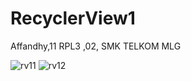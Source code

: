 # RecyclerView1

Affandhy,11 RPL3 ,02, SMK TELKOM MLG

![rv11](https://cloud.githubusercontent.com/assets/22174350/20059766/65046614-a52a-11e6-8593-2826acd6aa2a.PNG)
![rv12](https://cloud.githubusercontent.com/assets/22174350/20059765/6501f3fc-a52a-11e6-8376-6b53f3e61f6b.PNG)

